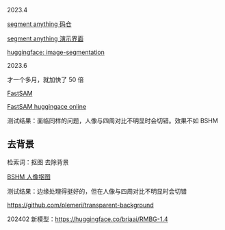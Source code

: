 
2023.4

[segment anything 码仓](https://github.com/facebookresearch/segment-anything)

[segment anything 演示界面](https://segment-anything.com/)

[huggingface: image-segmentation](https://huggingface.co/models?pipeline_tag=image-segmentation&sort=trending)

2023.6

才一个多月，就加快了 50 倍

[FastSAM](https://github.com/CASIA-IVA-Lab/FastSAM)

[FastSAM huggingace online](https://huggingface.co/spaces/An-619/FastSAM)

测试结果：面临同样的问题，人像与四周对比不明显时会切错。效果不如 BSHM

## 去背景

检索词：抠图 去除背景

[BSHM 人像抠图](https://modelscope.cn/models/damo/cv_unet_image-matting/summary)

测试结果：边缘处理得挺好的，但在人像与四周对比不明显时会切错

https://github.com/plemeri/transparent-background

202402 新模型：https://huggingface.co/briaai/RMBG-1.4

